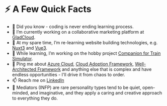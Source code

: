 # ⚡️ A Few Quick Facts

- 🎉 Did you know - coding is never ending learning process.
- 📝 I’m currently working on a collaborative marketing platform at [GladCloud](https://www.github.com/gladcloud/).
- 🔭 At my spare time, I’m re-learning website building technologies, e.g. [Nuxt3](https://www.github.com/nuxt/framework/) and [Vue3](https://www.github.com/vuejs/core/).
- 🌱 While learning, I’m working on the hobby project [Companion for Train Simulator](https://github.com/drumsta/companion-for-ts).
- 💬 Ping me about [Azure Cloud](https://github.com/azure/), [Cloud Adoption Framework](https://github.com/Azure/caf-terraform-landingzones), [Well-Architected Framework](https://learn.microsoft.com/azure/architecture/framework/) and anything else that is complex and have endless opportunities - I'll drive it from chaos to order.
- 📫 Reach me on [LinkedIn](https://www.linkedin.com/in/adrumsta/)
- 📙 Mediators (INFP) are rare personality types tend to be quiet, open-minded, and imaginative, and they apply a caring and creative approach to everything they do.
